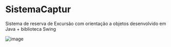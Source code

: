 # SistemaCaptur
Sistema de reserva de Excursão com orientação a objetos desenvolvido em Java + biblioteca Swing

![image](https://github.com/vtrnduda/SistemaCaptur/assets/93886627/02e4106f-718c-4b97-825b-55ee6d36da99)
